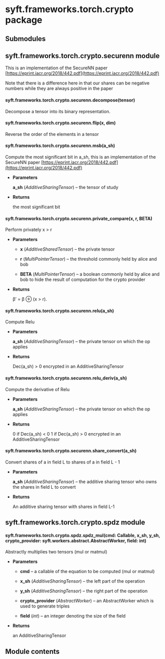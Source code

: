 # syft.frameworks.torch.crypto package

## Submodules

## syft.frameworks.torch.crypto.securenn module

This is an implementation of the SecureNN paper
[https://eprint.iacr.org/2018/442.pdf](https://eprint.iacr.org/2018/442.pdf)

Note that there is a difference here in that our shares can be
negative numbers while they are always positive in the paper


#### syft.frameworks.torch.crypto.securenn.decompose(tensor)
Decompose a tensor into its binary representation.


#### syft.frameworks.torch.crypto.securenn.flip(x, dim)
Reverse the order of the elements in a tensor


#### syft.frameworks.torch.crypto.securenn.msb(a_sh)
Compute the most significant bit in a_sh, this is an implementation of the
SecureNN paper [https://eprint.iacr.org/2018/442.pdf](https://eprint.iacr.org/2018/442.pdf)


* **Parameters**

    **a_sh** (*AdditiveSharingTensor*) – the tensor of study



* **Returns**

    the most significant bit



#### syft.frameworks.torch.crypto.securenn.private_compare(x, r, BETA)
Perform privately x > r


* **Parameters**

    * **x** (*AdditiveSharedTensor*) – the private tensor

    * **r** (*MultiPointerTensor*) – the threshold commonly held by alice and bob

    * **BETA** (*MultiPointerTensor*) – a boolean commonly held by alice and bob to
      hide the result of computation for the crypto provider



* **Returns**

    β′ = β ⊕ (x > r).



#### syft.frameworks.torch.crypto.securenn.relu(a_sh)
Compute Relu


* **Parameters**

    **a_sh** (*AdditiveSharingTensor*) – the private tensor on which the op applies



* **Returns**

    Dec(a_sh) > 0
    encrypted in an AdditiveSharingTensor



#### syft.frameworks.torch.crypto.securenn.relu_deriv(a_sh)
Compute the derivative of Relu


* **Parameters**

    **a_sh** (*AdditiveSharingTensor*) – the private tensor on which the op applies



* **Returns**

    0 if Dec(a_sh) < 0
    1 if Dec(a_sh) > 0
    encrypted in an AdditiveSharingTensor



#### syft.frameworks.torch.crypto.securenn.share_convert(a_sh)
Convert shares of a in field L to shares of a in field L - 1


* **Parameters**

    **a_sh** (*AdditiveSharingTensor*) – the additive sharing tensor who owns
    the shares in field L to convert



* **Returns**

    An additive sharing tensor with shares in field L-1


## syft.frameworks.torch.crypto.spdz module


#### syft.frameworks.torch.crypto.spdz.spdz_mul(cmd: Callable, x_sh, y_sh, crypto_provider: syft.workers.abstract.AbstractWorker, field: int)
Abstractly multiplies two tensors (mul or matmul)


* **Parameters**

    * **cmd** – a callable of the equation to be computed (mul or matmul)

    * **x_sh** (*AdditiveSharingTensor*) – the left part of the operation

    * **y_sh** (*AdditiveSharingTensor*) – the right part of the operation

    * **crypto_provider** (*AbstractWorker*) – an AbstractWorker which is used to generate triples

    * **field** (*int*) – an integer denoting the size of the field



* **Returns**

    an AdditiveSharingTensor


## Module contents
